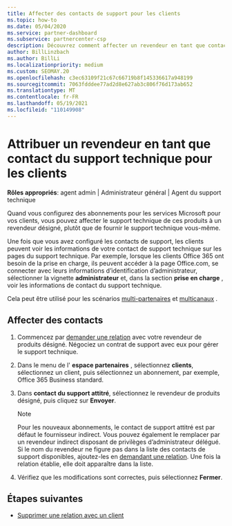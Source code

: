 ```yaml
---
title: Affecter des contacts de support pour les clients
ms.topic: how-to
ms.date: 05/04/2020
ms.service: partner-dashboard
ms.subservice: partnercenter-csp
description: Découvrez comment affecter un revendeur en tant que contact du support technique pour les clients qui ont des abonnements aux services Microsoft.
author: BillLinzbach
ms.author: BillLi
ms.localizationpriority: medium
ms.custom: SEOMAY.20
ms.openlocfilehash: c3ec63109f21c67c66719b8f145336617a948199
ms.sourcegitcommit: 7063fdddee77ad2d8e627ab3c806f76d173ab652
ms.translationtype: MT
ms.contentlocale: fr-FR
ms.lasthandoff: 05/19/2021
ms.locfileid: "110149908"
---
```

# <a name="assign-a-reseller-as-a-technical-support-contact-for-customers"></a>Attribuer un revendeur en tant que contact du support technique pour les clients

**Rôles appropriés**: agent admin | Administrateur général | Agent du support technique


Quand vous configurez des abonnements pour les services Microsoft pour vos clients, vous pouvez affecter le support technique de ces produits à un revendeur désigné, plutôt que de fournir le support technique vous-même.

Une fois que vous avez configuré les contacts de support, les clients peuvent voir les informations de votre contact de support technique sur les pages du support technique. Par exemple, lorsque les clients Office 365 ont besoin de la prise en charge, ils peuvent accéder à la page Office.com, se connecter avec leurs informations d’identification d’administrateur, sélectionner la vignette **administrateur** et, dans la section **prise en charge** , voir les informations de contact du support technique.

Cela peut être utilisé pour les scénarios [multi-partenaires](multipartner.md) et [multicanaux](multichannel.md) . 


## <a name="assign-contacts"></a>Affecter des contacts

1. Commencez par [demander une relation](request-a-relationship-with-a-customer.md) avec votre revendeur de produits désigné. Négociez un contrat de support avec eux pour gérer le support technique.

2. Dans le menu de l' **espace partenaires** , sélectionnez **clients**, sélectionnez un client, puis sélectionnez un abonnement, par exemple, Office 365 Business standard.

3. Dans  **contact du support attitré**, sélectionnez le revendeur de produits désigné, puis cliquez sur **Envoyer**. 

      >[!NOTE]  
      >Pour les nouveaux abonnements, le contact de support attitré est par défaut le fournisseur indirect. Vous pouvez également le remplacer par un revendeur indirect disposant de privilèges d’administrateur délégué.    
    >Si le nom du revendeur ne figure pas dans la liste des contacts de support disponibles, ajoutez-les en [demandant une relation](request-a-relationship-with-a-customer.md). Une fois la relation établie, elle doit apparaître dans la liste.  

4. Vérifiez que les modifications sont correctes, puis sélectionnez **Fermer**.

## <a name="next-steps"></a>Étapes suivantes

- [Supprimer une relation avec un client](remove-a-relationship.md)